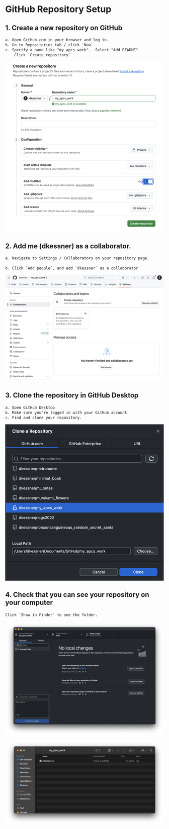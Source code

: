 # GitHub Repository Setup

## 1. Create a new repository on GitHub

    a. Open GitHub.com in your browser and log in.
    b. Go to Repositories tab / click `New`
    c. Specify a name like "my_apcs_work".  Select "Add README".  
        Click `Create repository`



![](../images/screenshots_github/screenshot_new_repo.png)

## 2. Add me (dkessner) as a collaborator.

    a. Navigate to Settings / Collaborators on your repository page.

    b. Click `Add people`, and add `dkessner` as a collaborator


![](../images/screenshots_github/screenshot_collaborators.png)


## 3. Clone the repository in GitHub Desktop

    a. Open GitHub Desktop
    b. Make sure you're logged in with your GitHub account.
    c. Find and clone your repository.

![](../images/screenshots_github/screenshot_clone.png)


## 4. Check that you can see your repository on your computer

    Click `Show in Finder` to see the folder.

![](../images/screenshots_github/screenshot_github_desktop.png)

![](../images/screenshots_github/screenshot_finder.png)

